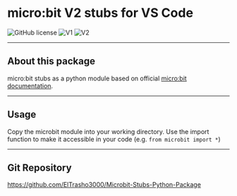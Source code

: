 # micro:bit V2 stubs for VS Code
![GitHub license](https://img.shields.io/badge/license-MIT-red.svg?style=flat-square)
![V1](https://img.shields.io/badge/micro:bit-V1-green)
![V2](https://img.shields.io/badge/micro:bit-V2-blue)

---

## About this package
micro:bit stubs as a python module based on official [micro:bit documentation](https://microbit-micropython.readthedocs.io/en/v2-docs/).

---

## Usage
Copy the microbit module into your working directory. Use the import<br>
function to make it accessible in your code (e.g. `from microbit import *`)

---

## Git Repository
https://github.com/ElTrasho3000/Microbit-Stubs-Python-Package
